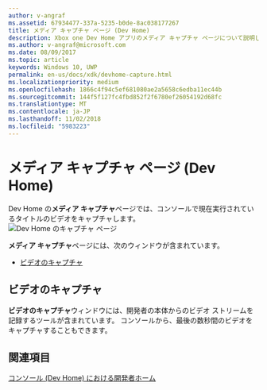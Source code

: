 ```yaml
---
author: v-angraf
ms.assetid: 67934477-337a-5235-b0de-8ac038177267
title: メディア キャプチャ ページ (Dev Home)
description: Xbox one Dev Home アプリのメディア キャプチャ ページについて説明します。
ms.author: v-angraf@microsoft.com
ms.date: 08/09/2017
ms.topic: article
keywords: Windows 10, UWP
permalink: en-us/docs/xdk/devhome-capture.html
ms.localizationpriority: medium
ms.openlocfilehash: 1866c4f94c5ef681080ae2a5658c6edba11ec44b
ms.sourcegitcommit: 144f5f127fc4fbd852f2f6780ef26054192d68fc
ms.translationtype: MT
ms.contentlocale: ja-JP
ms.lasthandoff: 11/02/2018
ms.locfileid: "5983223"
---
```

# <a name="media-capture-page-dev-home"></a>メディア キャプチャ ページ (Dev Home)
   
  
Dev Home の**メディア キャプチャ**ページでは、コンソールで現在実行されているタイトルのビデオをキャプチャします。   
 ![Dev Home のキャプチャ ページ](images/devhome_capture.png)   
  
**メディア キャプチャ**ページには、次のウィンドウが含まれています。   
 
   *  [ビデオのキャプチャ](#ID4EHB)  

 
<a id="ID4EHB"></a>

   

## <a name="video-capture"></a>ビデオのキャプチャ  
   
  
**ビデオのキャプチャ**ウィンドウには、開発者の本体からのビデオ ストリームを記録するツールが含まれています。 コンソールから、最後の数秒間のビデオをキャプチャすることもできます。   
  
<a id="ID4ERB"></a>

   

## <a name="see-also"></a>関連項目  
 [コンソール (Dev Home) における開発者ホーム](dev-home.md)

  